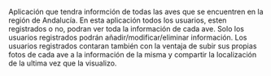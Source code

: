 Aplicación que tendra informción de todas las aves que se encuentren en la región de Andalucía. En esta aplicación todos los usuarios, esten registrados o no, podran ver toda la información de cada ave. Solo los usuarios registrados podrán añadir/modificar/eliminar información. Los usuarios registrados contaran también con la ventaja de subir sus propias fotos de cada ave a la información de la misma y compartir la localización de la ultima vez que la visualizo.
